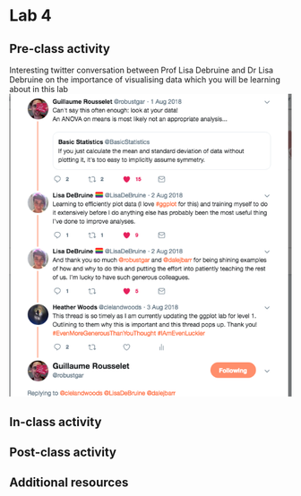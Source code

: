 
# Lab 4 


## Pre-class activity
Interesting twitter conversation between Prof Lisa Debruine and Dr Lisa Debruine on the importance of visualising data which you will be learning about in this lab 
![](images/ggplot_thread.png)


## In-class activity


## Post-class activity


## Additional resources 
